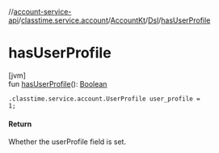 //[account-service-api](../../../../index.md)/[classtime.service.account](../../index.md)/[AccountKt](../index.md)/[Dsl](index.md)/[hasUserProfile](has-user-profile.md)

# hasUserProfile

[jvm]\
fun [hasUserProfile](has-user-profile.md)(): [Boolean](https://kotlinlang.org/api/latest/jvm/stdlib/kotlin/-boolean/index.html)

<code>.classtime.service.account.UserProfile user_profile = 1;</code>

#### Return

Whether the userProfile field is set.
